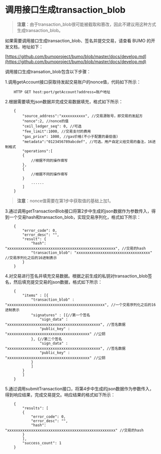 # 调用接口生成transaction\_blob

> **注意**：由于transaction\_blob很可能被截取和篡改，因此不建议用这种方式生成transaction\_blob。

如果需要调用接口生成transaction\_blob、签名并提交交易，请查看 BUMO 的开发文档，地址如下：

[https://github.com/bumoproject/bumo/blob/master/docs/develop.md](https://github.com/bumoproject/bumo/blob/master/docs/develop.md)

调用接口生成transation\_blob包含以下步骤：

1.调用getAccount接口获取待发起交易账户的nonce值，代码如下所示：

```text
    HTTP GET host:port/getAccount?address=账户地址
```

2.根据需要填充json数据并完成交易数据填充，格式如下所示：

```text
    {
        "source_address":"xxxxxxxxxxx", //交易源账号，即交易的发起方
        "nonce":2, //nonce的值
        "ceil_ledger_seq": 0, //可选
        "fee_limit":1000, //交易支付的费用
        "gas_price": 1000, //gas价格(不小于配置的最低值)
        "metadata":"0123456789abcdef", //可选，用户自定义给交易的备注，16进制格式
        "operations":[
        {
            //根据不同的操作填写
        },
        {
            //根据不同的操作填写
        }
            ......
        ]
    }
```

> **注意**：nonce值需要在第1步中获取值的基础上加1。

3.通过调用getTransactionBlob接口将第2步中生成的json数据作为参数传入，得到一个交易hash和transaction\_blob，实现交易序列化，格式如下所示：

```text
    {
        "error_code": 0,
        "error_desc": "",
        "result": {
            "hash": "xxxxxxxxxxxxxxxxxxxxxxxxxxxxxxxxxxxxxxxxxxxxxxxxxx", //交易的hash
            "transaction_blob": "xxxxxxxxxxxxxxxxxxxxxxxxxxxxxxxxxx" //交易序列化之后的16进制表示
        }
    }
```

4.对交易进行签名并填充交易数据。根据之前生成的私钥对transaction\_blob签名，然后填充提交交易的json数据，格式如下所示：

```text
    {
        "items" : [{
            "transaction_blob" : "xxxxxxxxxxxxxxxxxxxxxxxxxxxxxxxxxxxxxxxxxxxxx", //一个交易序列化之后的16进制表示
            "signatures" : [{//第一个签名
                "sign_data" : "xxxxxxxxxxxxxxxxxxxxxxxxxxxxxxxxxxxxxxxxxxx", //签名数据
                "public_key" : "xxxxxxxxxxxxxxxxxxxxxxxxxxxxxxxxxxxxxx" //公钥
            }, {//第二个签名
                "sign_data" : "xxxxxxxxxxxxxxxxxxxxxxxxxxxxxxxxxxxxxxxxxxx", //签名数据
                "public_key" : "xxxxxxxxxxxxxxxxxxxxxxxxxxxxxxxxxxxxxx" //公钥
            }
            ]
        }
        ]
    }
```

5.通过调用submitTransaction接口，将第4步中生成的json数据作为参数传入，得到响应结果，完成交易提交。响应结果的格式如下所示：

```text
    {
        "results": [
        {
            "error_code": 0,
            "error_desc": "",
            "hash": "xxxxxxxxxxxxxxxxxxxxxxxxxxxxxxxxxxxxxxxxxxxxxxxxxx" //交易的hash
        }
        ],
        "success_count": 1
    }
```

